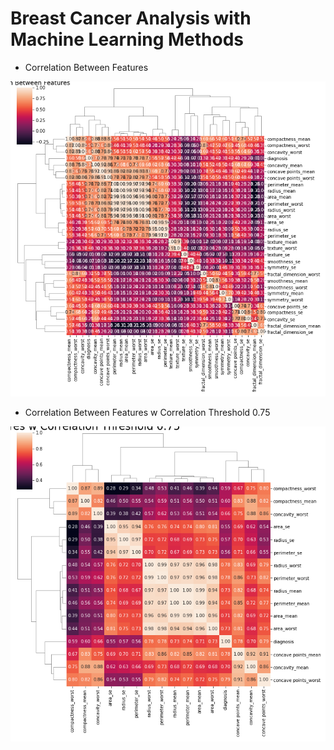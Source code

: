 # Breast Cancer Analysis with Machine Learning Methods

* Correlation Between Features

![Correlation Between Features](images/corr_btw_features.png)

* Correlation Between Features w Correlation Threshold 0.75

![Correlation Between Features w Correlation Threshold 0.75](images/corr_btw_features_threshold.png)